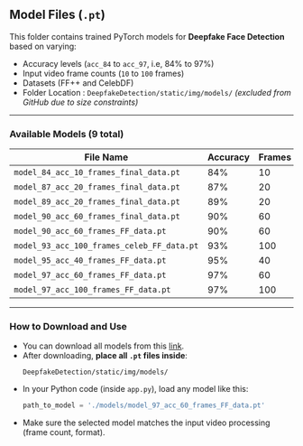 ## Model Files (`.pt`)

This folder contains trained PyTorch models for **Deepfake Face Detection** based on varying:

* Accuracy levels (`acc_84` to `acc_97`, i.e, 84% to 97%) 
* Input video frame counts (`10` to `100` frames)
* Datasets (FF++ and CelebDF)
* Folder Location : `DeepfakeDetection/static/img/models/` *(excluded from GitHub due to size constraints)*

---

### Available Models (9 total)

| File Name                                  | Accuracy | Frames | Dataset      |
| ------------------------------------------ | -------- | ------ | ------------ |
| `model_84_acc_10_frames_final_data.pt`     | 84%      | 10     | Final        |
| `model_87_acc_20_frames_final_data.pt`     | 87%      | 20     | Final        |
| `model_89_acc_20_frames_final_data.pt`     | 89%      | 20     | Final        |
| `model_90_acc_60_frames_final_data.pt`     | 90%      | 60     | Final        |
| `model_90_acc_60_frames_FF_data.pt`        | 90%      | 60     | FF++         |
| `model_93_acc_100_frames_celeb_FF_data.pt` | 93%      | 100    | CelebDF+FF++ |
| `model_95_acc_40_frames_FF_data.pt`        | 95%      | 40     | FF++         |
| `model_97_acc_60_frames_FF_data.pt`        | 97%      | 60     | FF++         |
| `model_97_acc_100_frames_FF_data.pt`       | 97%      | 100    | FF++         |

---

### How to Download and Use 

- You can download all models from this [link](https://drive.google.com/drive/folders/1cPd5iYyPtB_B2J3sJgnZ0GmcLjdbpr5W?usp=sharing).
- After downloading, **place all `.pt` files inside**:
  ```
  DeepfakeDetection/static/img/models/
  ```
- In your Python code (inside `app.py`), load any model like this:
  ```python
  path_to_model = './models/model_97_acc_60_frames_FF_data.pt'
  ```
- Make sure the selected model matches the input video processing (frame count, format).


